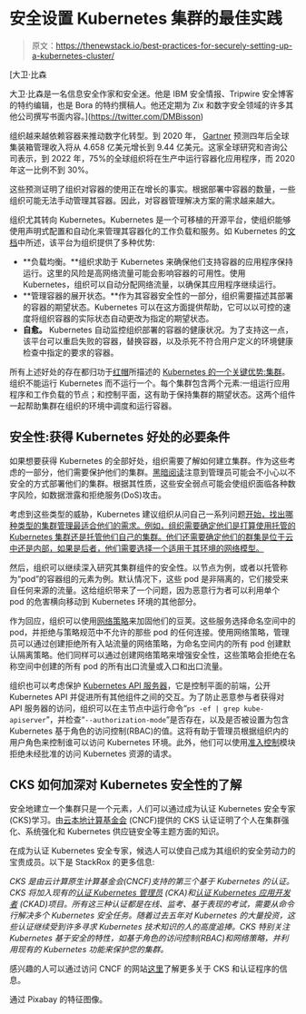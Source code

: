 # 安全设置 Kubernetes 集群的最佳实践

> 原文：<https://thenewstack.io/best-practices-for-securely-setting-up-a-kubernetes-cluster/>

[](https://twitter.com/DMBisson)

 [大卫·比森

大卫·比森是一名信息安全作家和安全迷。他是 IBM 安全情报、Tripwire 安全博客的特约编辑，也是 Bora 的特约撰稿人。他还定期为 Zix 和数字安全领域的许多其他公司撰写书面内容。](https://twitter.com/DMBisson) [](https://twitter.com/DMBisson)

组织越来越依赖容器来推动数字化转型。到 2020 年， [Gartner](https://www.gartner.com/en/newsroom/press-releases/2020-06-25-gartner-forecasts-strong-revenue-growth-for-global-co) 预测四年后全球集装箱管理收入将从 4.658 亿美元增长到 9.44 亿美元。这家全球研究和咨询公司表示，到 2022 年，75%的全球组织将在生产中运行容器化应用程序，而 2020 年这一比例不到 30%。

这些预测证明了组织对容器的使用正在增长的事实。根据部署中容器的数量，一些组织可能无法手动管理其容器。因此，对容器管理解决方案的需求越来越大。

组织尤其转向 Kubernetes。Kubernetes 是一个可移植的开源平台，使组织能够使用声明式配置和自动化来管理其容器化的工作负载和服务。如 Kubernetes 的[文档](https://kubernetes.io/docs/concepts/overview/what-is-kubernetes/)中所述，该平台为组织提供了多种优势:

*   **负载均衡。**组织求助于 Kubernetes 来确保他们支持容器的应用程序保持运行。这里的风险是高网络流量可能会影响容器的可用性。使用 Kubernetes，组织可以自动分配网络流量，以确保其应用程序继续运行。
*   **管理容器的展开状态。**作为其容器安全性的一部分，组织需要描述其部署的容器的期望状态。Kubernetes 可以在这方面提供帮助，它可以以可控的速度将组织容器的实际状态自动更改为指定的期望状态。
*   **自愈。** Kubernetes 自动监控组织部署的容器的健康状况。为了支持这一点，该平台可以重启失败的容器，替换容器，以及杀死不符合用户定义的环境健康检查中指定的要求的容器。

所有上述好处的存在都归功于[红帽](https://www.redhat.com/en/topics/containers/what-is-a-kubernetes-cluster)所描述的 [Kubernetes 的一个关键优势:集群](https://thenewstack.io/what-does-it-take-to-manage-hundreds-of-kubernetes-clusters/)。组织不能运行 Kubernetes 而不运行一个。每个集群包含两个元素:一组运行应用程序和工作负载的节点；和控制平面，这有助于保持集群的期望状态。这两个组件一起帮助集群在组织的环境中调度和运行容器。

## 安全性:获得 Kubernetes 好处的必要条件

如果想要获得 Kubernetes 的全部好处，组织需要了解如何建立集群。作为这些考虑的一部分，他们需要保护他们的集群。[黑暗阅读](https://www.darkreading.com/cloud/why-kubernetes-clusters-are-intrinsically-insecure-(and-what-to-do-about-them)/a/d-id/1338747)注意到管理员可能会不小心以不安全的方式部署他们的集群。根据其性质，这些安全弱点可能会使组织面临各种数字风险，如数据泄露和拒绝服务(DoS)攻击。

考虑到这些类型的威胁，Kubernetes 建议组织从问自己一系列问题[开始，找出哪种类型的集群管理最适合他们的需求。例如，组织需要确定他们是打算使用托管的 Kubernetes 集群还是托管他们自己的集群。他们还需要确定他们的群集是位于云中还是内部，如果是后者，他们需要选择一个适用于其环境的网络模型。](https://kubernetes.io/docs/concepts/cluster-administration/)

然后，组织可以继续深入研究其集群组件的安全性。以节点为例，或者以托管称为“pod”的容器组的元素为例。默认情况下，这些 pod 是非隔离的，它们接受来自任何来源的流量。这给组织带来了一个问题，因为恶意行为者可以利用单个 pod 的危害横向移动到 Kubernetes 环境的其他部分。

作为回应，组织可以使用[网络策略](https://kubernetes.io/docs/concepts/services-networking/network-policies/)来加固他们的豆荚。这些服务选择命名空间中的 pod，并拒绝与策略规范中不允许的那些 pod 的任何连接。使用网络策略，管理员可以通过创建拒绝所有入站流量的网络策略，为命名空间内的所有 pod 创建默认隔离策略。他们同样可以通过创建网络策略来增强安全性，这些策略会拒绝在名称空间中创建的所有 pod 的所有出口流量或入口和出口流量。

组织也可以考虑保护 [Kubernetes API 服务器](https://kubernetes.io/docs/reference/command-line-tools-reference/kube-apiserver/)，它是控制平面的前端，公开 Kubernetes API 并促进所有其他组件之间的交互。为了防止恶意参与者获得对 API 服务器的访问，组织可以在主节点中运行命令“`ps -ef | grep kube-apiserver`”，并检查“`--authorization-mode`”是否存在，以及是否被设置为包含 Kubernetes 基于角色的访问控制(RBAC)的值。这将有助于管理员根据组织内的用户角色来控制谁可以访问 Kubernetes 环境。此外，他们可以使用[准入控制](https://kubernetes.io/docs/concepts/security/controlling-access/)模块拒绝未经批准的访问 Kubernetes 资源的请求。

## CKS 如何加深对 Kubernetes 安全性的了解

安全地建立一个集群只是一个元素，人们可以通过成为认证 Kubernetes 安全专家(CKS)学习。由[云本地计算基金会](https://cncf.io/?utm_content=inline-mention) (CNCF)提供的 CKS 认证证明了个人在集群强化、系统强化和 Kubernetes 供应链安全等主题方面的知识。

在成为认证 Kubernetes 安全专家，候选人可以使自己成为其组织的安全劳动力的宝贵成员。以下是 StackRox 的更多信息:

*CKS 是由云计算原生计算基金会(CNCF)支持的第三个基于 Kubernetes 的认证。CKS 将加入现有的[认证 Kubernetes 管理员](https://www.cncf.io/certification/cka/) (CKA)和[认证 Kubernetes 应用开发者](https://www.cncf.io/certification/ckad/) (CKAD)项目。所有这三种认证都是在线、监考、基于表现的考试，需要从命令行解决多个 Kubernetes 安全任务。随着过去五年对 Kubernetes 的大量投资，这些认证继续受到许多寻求 Kubernetes 技术知识的人的高度追捧。CKS 特别关注 Kubernetes 基于安全的特性，如基于角色的访问控制(RBAC)和网络策略，并利用现有的 Kubernetes 功能来保护您的集群。*

感兴趣的人可以通过访问 CNCF 的网站[这里](https://www.cncf.io/certification/cks/)了解更多关于 CKS 和认证程序的信息。

通过 Pixabay 的特征图像。

<svg xmlns:xlink="http://www.w3.org/1999/xlink" viewBox="0 0 68 31" version="1.1"><title>Group</title> <desc>Created with Sketch.</desc></svg>